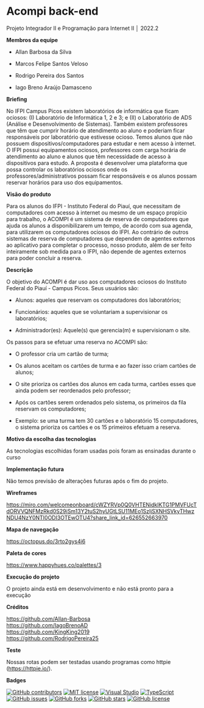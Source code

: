 # Acompi back-end
Projeto Integrador II e Programação para Internet II │ 2022.2

**Membros da equipe**

- Allan Barbosa da Silva

- Marcos Felipe Santos Veloso

- Rodrigo Pereira dos Santos

- Iago Breno Araújo Damasceno

**Briefing**

No IFPI Campus Picos existem laboratórios de informática que ficam ociosos: (I) Laboratório de Informática 1, 2 e 3; e (II) o Laboratório de ADS (Análise e Desenvolvimento de Sistemas). Também existem professores que têm que cumprir horário de atendimento ao aluno e poderiam ficar responsáveis por laboratório
que estivesse ocioso. Temos alunos que não possuem dispositivos/computadores para estudar e nem acesso à internet. O IFPI possui equipamentos ociosos, professores
com carga horária de atendimento ao aluno e alunos que têm necessidade de acesso à dispositivos para estudo. A proposta é desenvolver uma plataforma que possa controlar os laboratórios ociosos onde os professores/administrativos possam ficar responsáveis e os alunos possam reservar horários para uso dos equipamentos.

**Visão do produto**

Para os alunos do IFPI - Instituto Federal do Piauí, que necessitam de computadores com acesso à internet ou mesmo de um espaço propício para trabalho, o ACOMPI é 
um sistema de reserva de computadores que ajuda os alunos a disponibilizarem um tempo, de acordo com sua agenda, para utilizarem os computadores ociosos do IFPI. 
Ao contrário de outros sistemas de reserva de computadores que dependem de agentes externos ao aplicativo para completar o processo, nosso produto, além de ser 
feito inteiramente sob medida para o IFPI, não depende de agentes externos para poder concluir a reserva.

**Descrição**

O objetivo do ACOMPI é dar uso aos computadores ociosos do Instituto Federal do Piauí - Campus Picos. Seus usuários são:

- Alunos: aqueles que reservam os computadores dos laboratórios;

- Funcionários: aqueles que se voluntariam a supervisionar os laboratórios;

- Administrador(es): Aquele(s) que gerencia(m) e supervisionam o site.

Os passos para se efetuar uma reserva no ACOMPI são:

- O professor cria um cartão de turma;

- Os alunos aceitam os cartões de turma e ao fazer isso criam cartões de alunos;

- O site prioriza os cartões dos alunos em cada turma, cartões esses que ainda podem ser reordenados pelo professor;

- Após os cartões serem ordenados pelo sistema, os primeiros da fila reservam os computadores;

- Exemplo: se uma turma tem 30 cartões e o laboratório 15 computadores, o sistema prioriza os cartões e os 15 primeiros efetuam a reserva.

**Motivo da escolha das tecnologias**

As tecnologias escolhidas foram usadas pois foram as ensinadas durante o curso

**Implementação futura**

Não temos previsão de alterações futuras após o fim do projeto.

**Wireframes**

https://miro.com/welcomeonboard/cWZYRVp0Q0VHTENidklKTG1PMVFUcTdORVVQNFMzRkd0S29iSm13Y2tuS2hyUGtLSU11MEo1SzljSXNHSVkyTHwzNDU4NzY0NTI0ODI3OTEwOTU4?share_link_id=626552663970

**Mapa de navegação**

https://octopus.do/3rto2gys4i6

**Paleta de cores**

https://www.happyhues.co/palettes/3

**Execução do projeto**

O projeto ainda está em desenvolvimento e não está pronto para a execução

**Créditos**

https://github.com/Allan-Barbosa <br />
https://github.com/IagoBrenoAD <br />
https://github.com/KingKing2019 <br />
https://github.com/RodrigoPereira25 <br />

**Teste**

Nossas rotas podem ser testadas usando programas como httpie (https://httpie.io/).

**Badges**

[![GitHub contributors](https://img.shields.io/github/contributors/ifpi-picos/acompi-back-end)](https://github.com/ifpi-picos/acompi-back-end/contributors/)
[![MIT license](https://img.shields.io/badge/License-MIT-blue.svg)](https://lbesson.mit-license.org/)
[![Visual Studio](https://badgen.net/badge/icon/visualstudio?icon=visualstudio&label)](https://visualstudio.microsoft.com)
[![TypeScript](https://img.shields.io/badge/--3178C6?logo=typescript&logoColor=ffffff)](https://www.typescriptlang.org/)
[![GitHub issues](https://img.shields.io/github/issues/ifpi-picos/acompi-back-end)](https://github.com/ifpi-picos/acompi-back-end/issues)
[![GitHub forks](https://img.shields.io/github/forks/ifpi-picos/acompi-back-end)](https://github.com/ifpi-picos/acompi-back-end/network)
[![GitHub stars](https://img.shields.io/github/stars/ifpi-picos/acompi-back-end)](https://github.com/ifpi-picos/acompi-back-end/stargazers)
[![GitHub license](https://img.shields.io/github/license/ifpi-picos/acompi-back-end)](https://github.com/ifpi-picos/acompi-back-end/blob/main/LICENSE)
